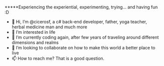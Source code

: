 *****Experiencing the experiential, experimenting, trying... and having fun :D
- 👋 Hi, I’m @cicerosf, a c# back-end developer, father, yoga teacher, herbal medicine man and much more
- 👀 I’m interested in life
- 🌱 I’m currently coding again, after few years of traveling around different dimensions and realms
- 💞️ I’m looking to collaborate on how to make this world a better place to live
- 📫 How to reach me? That is a good question.

<!---
cicerosf/cicerosf is a ✨ special ✨ repository because its `README.md` (this file) appears on your GitHub profile.
You can click the Preview link to take a look at your changes.
--->
